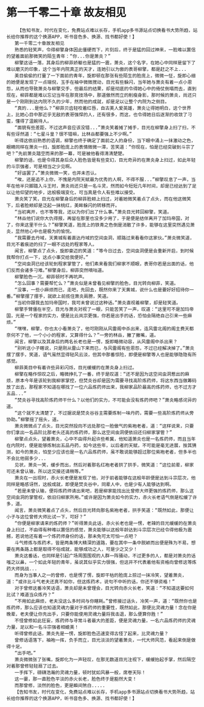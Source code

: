 # 第一千零二十章 故友相见
        【告知书友，时代在变化，免费站点难以长存，手机app多书源站点切换看书大势所趋，站长给你推荐的这个换源APP，听书音色多、换源、找书都好使！】
       第一千零二十章故友相见
       熟悉的轻笑声，令得柳擎身体因此僵硬而下，片刻后，终于是猛的回过神来，一脸难以置信的望着面前那微笑的陌生青年：“你...你是萧炎？”
       柳擎这话一落，其身后的柳菲娇躯也是猛的一震，萧炎，这个名字，在她心中同样是留下了难以磨灭的印象，这个当年内院真正的天才，连她引以为傲的表哥柳擎，都是赶之不上...
       美目偷偷的打量了一下面前的青年，旋即顿在那张有些陌生的脸庞上，微微一怔，旋即心细的她便是发现了一点端倪，玉手在袖中微微搅动，目光有些躲闪，当年她与萧炎有着一点小恩怨，从而也导致萧炎与柳擎交手，但最后的结果，却是彻底的令得她心中的倚仗倒塌而去，直到现在，柳菲都是难以忘记当年在那竞技场中，那道傲然而立的削瘦身影，那时候的萧炎，尚还只是一个刚刚到达内院不久的少年，然而他的成就，却是足以让整个内院为之侧目。
       “真的...是他么？”柳菲贝齿轻咬着红唇，自古美人爱英雄，萧炎让得她明白，这个世界上，比她心目中那近乎无敌的表哥强悍的人，还有很多，而这，也令得她日后逐渐的收敛了刁蛮，懂得了温婉待人。
       “面貌有些差距，不过这声音应该没错...”萧炎笑着摊了摊手，目光在柳擎身上扫了扫，不有些讶然道：“七星斗皇？很不错嘛，比林焱都要强上不少啊。”
       听得这依旧熟悉的语调，柳擎也终于确定了面前之人的身份，当下眼中涌上一抹激动之色，眼睛同样在萧炎一扫，旋即脸庞上的表情微微一滞，苦笑道：“你现在，怕是已经突破到斗宗了吧？”先前萧炎踏空而来的那一幕，可是被他看得清清楚楚。
       柳擎的话，也是令得其身后众人脸色皆是有些变幻，目光奇异的在萧炎身上扫过，如此年轻的斗宗强者，可是相当之少见啊。
       “好运罢了。”萧炎微微一笑，也并未否认。
       “唉，还是追不上你，不愧是内院天赋最为优秀的人啊，不得不服...”柳擎叹息了一声，当年在他半只脚踏入斗王时，萧炎尚还只是一名斗灵，然而如今短短几年时间，却是已经达到了足以让他仰望的地步，这般极端变化，可当真是令人有些难以接受。
       萧炎笑了笑，目光在柳擎身后的柳菲脸颊上扫过，对着她微笑着点了点头，而在他这微笑下，后者脸颊却是泛起一抹桃红，美眸躲闪的转移而开。
       “当初离开，也不等等我，还以为你们出了什么事。”萧炎目光转回柳擎，笑道。
       “林焱他们说你大仇得报，再留在那里也没多少用了，于是便是结伴离开了加玛帝国，对了，你来这里干什么？”柳擎笑道，脸庞上的铁青之色倒是消散了许多，能够在这里突然遇见萧炎，显然他心中也是极为的愉悦。
       “我需要去丹域，天黄城有着直达丹域的空间虫洞，顺路过来看看你这家伙。”萧炎微笑道，目光不着痕迹的扫了一眼不远处的程家等人。
       闻言，柳擎点了点头，旋即豪迈的笑道：“等今日过去，空间虫洞便是会重新开启，到时候我帮你打点一下，这点小事交给我便好。”
       “空间虫洞已经该轮到程家掌管了，他们素来看我们柳家不顺眼，表哥你若是出面的话，他们反而会诸多刁难。”柳擎身后，柳菲突然嘀咕道。
       柳擎脸色一沉，柳菲顿时不再吭声。
       “怎么回事？需要帮忙么？”萧炎似是未曾看见柳擎的脸色，目光转向柳菲，笑道。
       “没事，一些小麻烦而已，走吧，先回去，既然你来了天黄城，说什么也是要好好招待你一番。”柳擎摆了摆手，就欲上前揽住萧炎肩膀，笑道。
       “当初你跟我去加玛帝国时，我可未曾说过这种话。”萧炎直视着柳擎，却是轻笑道。
       柳擎手臂僵在半空，目光与萧炎对视了一眼，只能苦笑了一声，叹道：“这里可不是加玛帝国，光是一个程家的实力，便是比云岚宗更强，你若是出手的话，恐怕会隔绝自己引来一些麻烦。”
       “嘿嘿，柳擎，你也太小看萧炎了，他可刚刚从风雷阁中杀出来，连风雷北阁的阁主费天都奈何不了他，一个小小的程家，又算得什么？”一旁的林焱，撇了撇嘴，道。
       闻言，柳擎以及其身后的两名长老也是一愣，旋即略微动容，从风雷阁中杀出来？
       “别听这小子瞎说，只是刚从雷山下来而已，与风雷阁有些恩怨，不过已经解决掉了。”萧炎摆了摆手，笑道，语气虽然显得轻风云淡，但其中那番惊险，即便是柳擎等人也是能够隐隐有所感觉。
       柳菲美目中有着许些异彩闪烁，目光缓缓的在萧炎身上扫过。
       柳擎在略作惊叹之后，略微挣扎了一番，终于是叹道：“还不是因为这空间虫洞惹出的麻烦，原本今年是该轮到我柳家掌控，但焚炎谷却是因为需要寻找高阶炼药师，将这东西当做筹码放了出去，那程家不知道在哪找了一位六品炼药师出来，我柳家品阶最高的炼药师，也不过方才五品...”
       “焚炎谷寻找高阶炼药师干什么？以他们的实力，不可能会没有炼药师吧？”萧炎略感诧异的道。
       “这个就不太清楚了，不过据说是焚炎谷谷主需要炼制一味丹药，需要一些高阶炼药师从旁协助。”柳擎摇了摇头，道。
       萧炎微微点了点头，目光突然投向不远处那位一脸傲气的紫袍老者，道：“这样说来，只要你们拿出一名品阶比那老头还高的炼药师，那么这空间虫洞便依旧还归柳家掌管？”
       柳擎点点头，望着萧炎，心中不由得升起许些希冀，他知道萧炎也是一名炼药师，而且当年在内院时，便是能够炼制出五品丹药，如今这些年，以后者的天赋，不可能是毫无进展，按其猜测，如今的萧炎，怕至少应该也是一名六品炼药师，虽不敢说能够超过那位紫袍老者，但多半也不会比他弱多少...
       见状，萧炎一笑，缓步而出，然后对着那名红袍老者拱了拱手，微笑道：“这位前辈，柳家可还未曾认输，所以这交接还请稍等。”
       萧炎在一出现时，赤火长老便是发现了他，对于前者能够在这般年龄便是达到斗宗层次，他同样是略感讶然，这般成就，即便是焚炎谷中，同辈人中，也是少有人能够达到啊。
       “若是未曾认输，便将炼药师请出来吧，若是柳家能找出比曾修大师更强的炼药师，那么这空间虫洞的掌管权，依旧归柳家所用。”或许是因为萧炎如今的实力，赤火长老语气倒是松缓了许多，道。
       闻言，萧炎微笑着点了点头，然后目光转向那名紫袍老者，拱手笑道：“既然如此，那便让小子与这位曾修大师比试一下，可好？”
       “你便是柳家请来的炼药师？”听得萧炎此话，赤火长老也是一愣，老辣的目光缓缓的在萧炎身上扫过，不由得有种难以置信的感觉，萧炎能够以这般年龄达到斗宗层次已经令得他极为震撼，若说他还有着一个炼药师身份的话，那未免可太可怕一点吧？
       斗气修炼与炼药术，皆是两条博大精深的道路，要在其中一条中脱颖而出便是殊为不易，想要在两条路上都是取得不俗成就，能够成功之人，可是少之又少！
       萧炎这番话，也同样是引起广场周围围观的人群一阵骚动，不过更多的人，都是对萧炎的话嗤之以鼻，一个如此年轻的青年，虽说其似乎实力很强，但这并不代表着他有资格向曾修这等炼药大师挑战...
       而身为当事人之一的曾修，也是愣了愣，旋即干枯的脸庞上掠过一抹冷笑，望着萧炎，道：“或许比斗气老夫还真不如你，但这炼药术，说句不中听的话，你还不够资格！”
       对于曾修这番冷笑话语，萧炎却是未曾理会，目光转向赤火长老，笑道：“不知道这要如何比试？难道当众炼丹？”
       “不用如此麻烦，老夫没这么多时间与你瞎耗。”曾修接过话头，冷笑一声，道：“既然你也是炼药师，那么应该也知道灵魂力量对于炼药师的重要性，既然如此，那便比灵魂力量！念在你是晚辈，老夫便让你先出手，只要你能使用灵魂力量将我击退，那么便算你胜！”
       不怪曾修如此狂妄，炼药师与寻常斗者最大的差距，便是灵魂力量，一名六品炼药师的灵魂力量，足以和一名斗宗强者相媲美！
       听得曾修此话，萧炎先是一愣，旋即脸色迅速变得古怪了起来，比灵魂力量？
       曾修话语落下，袖袍一挥，负手而立，目光淡淡的望着萧炎，一代大师风范，看起来倒是做得十足。
       “出手吧。”
       萧炎微微张了张嘴，旋即化为一声轻叹，在那无数道目光注视下，缓缓抬起手掌，然后隔空对着那曾修轻轻扇了过去。
       一手挥下，磅礴浩瀚的灵魂力量，顿时犹如风暴一般，席卷天际！
       这一霎，那一直脸色平淡的赤火长老，脸色终于是豁然大变！
       而那曾修，淡然的脸色，更是瞬间煞白.....
       【告知书友，时代在变化，免费站点难以长存，手机app多书源站点切换看书大势所趋，站长给你推荐的这个换源APP，听书音色多、换源、找书都好使！】